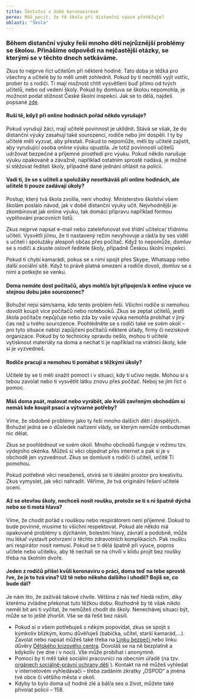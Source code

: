 ```yaml
---
title: Školství v době koronavirové
perex: Máš pocit, že tě škola při distanční výuce přetěžuje?
oblasti: "Škola"
---
```


<h3>Během distanční výuky řeší mnoho dětí nejrůznější problémy se školou. Přinášíme odpovědi na nejčastější otázky, se kterými se v těchto dnech setkáváme.</h3><p>Zkus to nejprve říct učitelům při některé hodině. Tato doba je těžká pro všechny a učitelé by to měli umět zohlednit. Pokud by ti nechtěli vyjít vstříc, prober to s rodiči. Ti mají možnost chtít vysvětlení buď přímo od tvých učitelů, nebo od vedení školy. Pokud by domluva se školou nepomohla, je možnost podat stížnost České školní inspekci. Jak se to dělá, najdeš popsané <a href="https://www.csicr.cz/cz/Inspekcni-cinnost-QL/Jak-podavat-stiznosti,-podnety,-petice/Stiznosti,-podnety,-petice" target="_blank">zde</a>.</p><h4>Ruší tě, když při online hodinách pořád někdo vyrušuje?</h4><p>Pokud vyrušují žáci, mají učitelé povinnost je uklidnit. Stává se však, že do distanční výuky zasahují také sourozenci, rodiče nebo jiní dospělí. I ty by učitelé měli vyzvat, aby přestali. Pokud to nepomůže, měli by učitelé zajistit, aby vyrušující osoba online výuku opustila. Je totiž povinností učitelů udržovat bezpečné a příjemné prostředí pro výuku. Pokud někdo narušuje výuku opakovaně a závažně, například ostatním sprostě nadává, je možné si stěžovat řediteli školy, případně dané jednání ohlásit na policii. </p><h4>Vadí ti, že se s učiteli a spolužáky nesetkáváš při online hodinách, ale učitelé ti pouze zadávají úkoly?</h4><p>Postup, který tvá škola zvolila, není vhodný. Ministerstvo školství všem školám poslalo návod, jak v době distanční výuky učit. Nejvhodnější je zkombinovat jak online výuku, tak domácí přípravu například formou vyplňování pracovních listů. </p><p>Zkus nejprve napsat e-mail nebo zatelefonovat své třídní učitelce/ třídnímu učiteli. Vysvětli jí/mu, že ti nastavený režim nevyhovuje a rád/a by ses viděl s učiteli i spolužáky alespoň občas přes počítač. Když to nepomůže, domluv se s rodiči a zkuste oslovit ředitele školy, případně Českou školní inspekci.</p><p>Pokud ti chybí kamarádi, pokus se s nimi spojit přes Skype, Whatsapp nebo další sociální sítě. Když to právě platná omezení a rodiče dovolí, domluv se s nimi a potkejte se venku.</p><h4>Doma nemáte dost počítačů, abys mohl/a být připojen/a k online výuce ve stejnou dobu jako sourozenec? </h4><p>Bohužel nejsi sám/sama, kdo tento problém řeší. Všichni rodiče si nemohou dovolit koupit více počítačů nebo notebooků. Zkus se zeptat učitelů, jestli škola počítače nepůjčuje nebo zda by vaše výuka nemohla probíhat v jiný čas než u tvého sourozence. Poohlédněte se s rodiči také ve svém okolí – pro tyto situace nabízí zapůjčení počítačů některé úřady, firmy či neziskové organizace. Pokud by to technicky opravdu nešlo, mohou ti učitelé vytisknout materiály na doma a nechat ti je například na vrátnici školy, kde si je vyzvedneš.</p><h4>Rodiče pracují a nemohou ti pomáhat s těžkými úkoly?</h4><p>Učitelé by se ti měli snažit pomoct i v situaci, kdy ti učivo nejde. Mohou si s tebou zavolat nebo ti vysvětlit látku znovu přes počítač. Neboj se jim říct o pomoc.</p><h4>Máš doma psát, malovat nebo vyrábět, ale kvůli zavřeným obchodům si nemáš kde koupit psací a výtvarné potřeby?</h4><p>Víme, že obdobné problémy jako ty řeší mnoho dalších dětí i dospělých. Bohužel jedná se o důsledek nařízení vlády, se kterým nemůže ombudsman nic dělat.</p><p>Zkus se poohlédnout ve svém okolí. Mnoho obchodů funguje v režimu tzv. výdejního okénka. Můžeš si věci objednat přes internet a pak si je v obchodě jen vyzvednout. Zkus se domluvit s rodiči či učiteli, určitě Ti pomohou. </p><p>Pokud potřebné věci neseženeš, otvírá se ti ideální prostor pro kreativitu. Zkus vymyslet, jak věci nahradit. Věříme, že tvá originální řešení učitelé ocení.</p><h4>Až se otevřou školy, nechceš nosit roušku, protože se ti s ní špatně dýchá nebo se ti motá hlava? </h4><p>Víme, že chodit pořád s rouškou nebo respirátorem není příjemné. Dokud to bude povinné, musíme to všichni respektovat. Pokud ale někdo má opakovaně problémy s dýcháním, bolestmi hlavy, závratí a podobně, může mu lékař vystavit potvrzení o těchto zdravotních komplikacích. Pak roušku ani respirátor nosit nemusí. Pokud se ti dělá špatně při výuce, popros učitele nebo učitelku, aby tě nechali se na chvíli v klidu projít bez roušky třeba na školním dvoře.</p><h4>Jeden z rodičů přišel kvůli koronaviru o práci, doma teď na tebe sprostě řve, že je to tvá vina? Už tě nebo někoho dalšího i uhodil? Bojíš se, co bude dál? </h4><p>Je nám líto, že zažíváš takové chvíle. Většina z nás teď hledá režim, díky kterému zvládne překonat tuto těžkou dobu. Rozhodně by tě však nikdo neměl bít ani ti vyčítat, že nemůžeš chodit do školy. Nenechávej situaci být, může se to ještě zhoršit. Vše se dá řešit bez násilí. </p><ul><li>Pokud si o všem potřebuješ s někým popovídat, zkus se spojit s kýmkoliv blízkým, komu důvěřuješ (babička, učitel, starší kamarád,…). Zavolat nebo napsat můžeš také třeba na <a href="https://www.linkabezpeci.cz/" target="_blank">Linku bezpečí </a>nebo linku důvěry <a href="https://www.ditekrize.cz/pomahame-detem/" target="_blank">Dětského krizového centra</a>. Dovoláš se na ně bezplatně a kdykoliv (ve dne i v noci). Vše může probíhat i anonymně.</li><li>Pomoci by ti měli také sociální pracovníci na obecním úřadě (na tzv. <a title="Otevření do nového okna" href="http://www.pravonadetstvi.cz/deti/tvoje-prava/porusuji-ma-prava/odbor-socialne-pravni-ochrany-deti/" target="_blank">orgánech sociálně-právní ochrany dětí</a>&nbsp;<img alt="" src="typo3/ext/od_linkdesc/icons/external.gif" class="od_linkdesc_icon_external" />). Kontakt na ně můžeš vyhledat v internetovém vyhledávači – třeba zadáním zkratky „OSPOD“ a jména tvé obce či většího města v okolí. </li><li>Kdyby to bylo doma už hodně zlé a bál/a ses o život, můžete také přivolat policii – 158.</li></ul></div>
